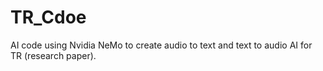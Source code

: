 # TR_Cdoe
AI code using Nvidia NeMo to create audio to text and text to audio AI for TR (research paper).
